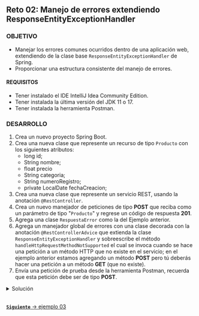 ## Reto 02: Manejo de errores extendiendo ResponseEntityExceptionHandler 

### OBJETIVO
- Manejar los errores comunes ocurridos dentro de una aplicación web, extendiendo de la clase base `ResponseEntityExceptionHandler` de Spring.
- Proporcionar una estructura consistente del manejo de errores.

#### REQUISITOS
- Tener instalado el IDE IntelliJ Idea Community Edition.
- Tener instalada la última versión del JDK 11 o 17.
- Tener instalada la herramienta Postman.


### DESARROLLO
1. Crea un nuevo proyecto Spring Boot. 
2. Crea una nueva clase que represente un recurso de tipo `Producto` con los siguientes atributos: 
    - long id;
    - String nombre;
    - float precio
    - String categoria;
    - String numeroRegistro;
    - private LocalDate fechaCreacion;
3. Crea una nueva clase que represente un servicio REST, usando la anotación `@RestController`.
4. Crea un nuevo manejador de peticiones de tipo **POST** que reciba como un parámetro de tipo "`Producto`" y regrese un código de respuesta **201**.
5. Agrega una clase `RespuestaError` como la del Ejemplo anterior.
6. Agrega un manejador global de errores con una clase decorada con la anotación `@RestControllerAdvice` que extienda la clase `ResponseEntityExceptionHandler` y sobreescribe el método `handleHttpRequestMethodNotSupported` el cual se invoca cuando se hace una petición a un método HTTP que no existe en el servicio; en el ejemplo anterior estamos agregando un método **POST** pero tú deberás hacer una petición a un método **GET** (que no existe).
7. Envía una petición de prueba desde la herramienta Postman, recuerda que esta petición debe ser de tipo **POST**.


<details>
	<summary>Solución</summary>
   
1. Crea un proyecto Maven usando Spring Initializr desde el IDE IntelliJ Idea.

2. Selecciona las siguientes opciones:

    - Grupo: **org.bedu.java.backend**
    - Artefacto y nombre del proyecto: **sesion4-reto2**
    - Tipo de proyecto: **Maven Project**.
    - Lenguaje: **Java**.
    - Forma de empaquetar la aplicación: **jar**.
    - Versión de Java: **11**.

3. Elige **Spring Web** como dependencia del proyecto.

4. En el proyecto que se acaba de crear debes tener el siguiente paquete `org.bedu.java.backend.sesion4.reto2`. Dentro crea dos subpaquetes: `model` y `controllers`.

6. Dentro del paquete `model` crea una nueva clase llamada "`Producto`" con los siguientes atributos:

    ```java
    private long id;
    private String nombre;
    private float precio;
    private String categoria;
    private String numeroRegistro;
    private LocalDate fechaCreacion;
    ```

    Agrega también los *getter*s y *setter*s de cada atributo.

7. En el paquete `controllers` agrega una clase llamada `ProductoController` y decórala con la anotación `@RestController`, de la siguiente forma:

    ```java
    @RestController
    @RequestMapping("/producto")
    public class ProductoController {

    }
    ```

8. Agrega un nuevo manejador de peticiones **POST** el cual reciba un identificador como parámetro de petición, de la siguiente forma:

    ```java
    @PostMapping
    public ResponseEntity<Void> agregaProducto(@RequestBody Producto producto){
        return ResponseEntity.created(URI.create("")).build();
    }
    ```

9. Dentro del paquete `controllers` crea un nuevo paquete llamado `handlers` y dentro de este un clase llamada `ManejadorGlobalExcepciones` que extienda a la clase `ResponseEntityExceptionHandler`. Decora esta clase con la anotación `@ControllerAdvice`:

    ```java
    @RestControllerAdvice
    public class ManejadorGlobalExcepciones extends ResponseEntityExceptionHandler {
    
    }
    ```

10. Dentro de esta clase sobreescribe el método `handleHttpRequestMethodNotSupported` con el siguiente contenido:

    ```java
    @Override
    protected ResponseEntity<Object> handleHttpRequestMethodNotSupported(HttpRequestMethodNotSupportedException ex, HttpHeaders headers, HttpStatus status, WebRequest request) {

        Map<String, String> errors = new TreeMap<>();

        StringBuilder builder = new StringBuilder();
        builder.append("El método ");
        builder.append(ex.getMethod());
        builder.append(" no está soportado para esta petición. Los métodos soportados son ");

        ex.getSupportedHttpMethods().forEach(t -> builder.append(t + " "));

        errors.put("Error", builder.toString());
        RespuestaError respuestaError = new RespuestaError();
        respuestaError.setErrores(errors);
        respuestaError.setRuta(request.getDescription(false).substring(4));

        return new ResponseEntity<Object>(respuestaError, new HttpHeaders(), HttpStatus.METHOD_NOT_ALLOWED);
    }
    ```

11. Ejecuta la aplicación y, desde Postman, envía una petición **GET**.

    Debes obtener un resultado como el siguiente:

    ![imagen](img/img_01.png)

</details>


<br>

[**`Siguiente`** -> ejemplo 03](../Ejemplo-03/)